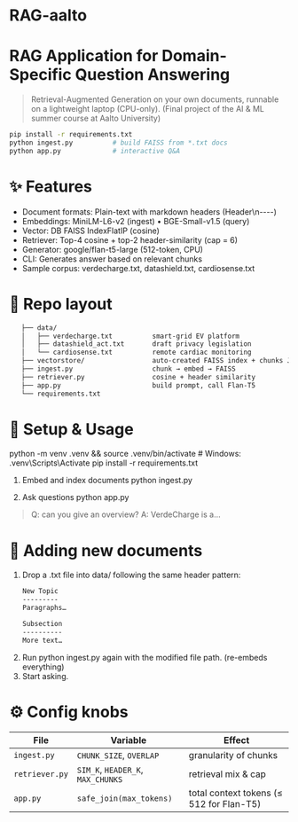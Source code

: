 # RAG-aalto
# RAG Application for Domain-Specific Question Answering

> Retrieval-Augmented Generation on your own documents, runnable on a
> lightweight laptop (CPU-only).
> (Final project of the AI & ML summer course at Aalto University)
```bash
pip install -r requirements.txt
python ingest.py          # build FAISS from *.txt docs
python app.py             # interactive Q&A
```

# ✨ Features
   - Document formats:	Plain-text with markdown headers (Header\n----)
   - Embeddings:	MiniLM-L6-v2 (ingest) • BGE-Small-v1.5 (query)
   - Vector: DB	FAISS IndexFlatIP (cosine)
   - Retriever:	Top-4 cosine + top-2 header-similarity (cap = 6)
   - Generator:	google/flan-t5-large (512-token, CPU)
   - CLI: Generates answer based on relevant chunks
   - Sample corpus: verdecharge.txt, datashield.txt, cardiosense.txt

# 📂 Repo layout
```bash
   ├── data/
   │   ├── verdecharge.txt          smart-grid EV platform
   │   ├── datashield_act.txt       draft privacy legislation
   │   └── cardiosense.txt          remote cardiac monitoring
   ├── vectorstore/                 auto-created FAISS index + chunks JSON
   ├── ingest.py                    chunk → embed → FAISS
   ├── retriever.py                 cosine + header similarity
   ├── app.py                       build prompt, call Flan-T5
   └── requirements.txt
```

# 🚀 Setup & Usage
python -m venv .venv && source .venv/bin/activate   # Windows: .venv\Scripts\Activate
pip install -r requirements.txt

1. Embed and index documents
python ingest.py

2. Ask questions
python app.py
> Q: can you give an overview?
> A: VerdeCharge is a...

# 📝 Adding new documents
1. Drop a .txt file into data/ following the same header pattern:
   ```bash
   New Topic
   ---------
   Paragraphs…

   Subsection
   ----------
   More text…
   ```
3. Run python ingest.py again with the modified file path. (re-embeds everything)
4. Start asking.

# ⚙️ Config knobs
| File           | Variable                          | Effect                                   |
| -------------- | --------------------------------- | ---------------------------------------- |
| `ingest.py`    | `CHUNK_SIZE`, `OVERLAP`           | granularity of chunks                    |
| `retriever.py` | `SIM_K`, `HEADER_K`, `MAX_CHUNKS` | retrieval mix & cap                      |
| `app.py`       | `safe_join(max_tokens)`           | total context tokens (≤ 512 for Flan-T5) |


